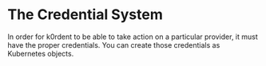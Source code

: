 # The Credential System

In order for k0rdent to be able to take action on a particular provider, it must have the proper credentials.
You can create those credentials as Kubernetes objects.